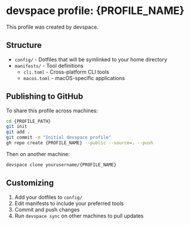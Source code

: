 # devspace profile: {PROFILE_NAME}

This profile was created by devspace.

## Structure

- `config/` - Dotfiles that will be symlinked to your home directory
- `manifests/` - Tool definitions
  - `cli.toml` - Cross-platform CLI tools
  - `macos.toml` - macOS-specific applications

## Publishing to GitHub

To share this profile across machines:

```bash
cd {PROFILE_PATH}
git init
git add .
git commit -m "Initial devspace profile"
gh repo create {PROFILE_NAME} --public --source=. --push
```

Then on another machine:

```bash
devspace clone yourusername/{PROFILE_NAME}
```

## Customizing

1. Add your dotfiles to `config/`
2. Edit manifests to include your preferred tools
3. Commit and push changes
4. Run `devspace sync` on other machines to pull updates
